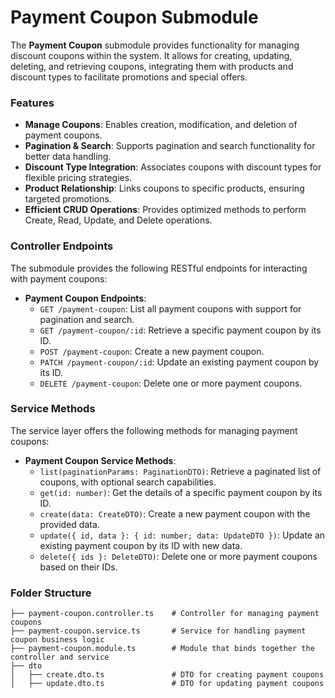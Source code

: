 # Payment Coupon Submodule

The **Payment Coupon** submodule provides functionality for managing discount coupons within the system. It allows for creating, updating, deleting, and retrieving coupons, integrating them with products and discount types to facilitate promotions and special offers.

### Features

- **Manage Coupons**: Enables creation, modification, and deletion of payment coupons.
- **Pagination & Search**: Supports pagination and search functionality for better data handling.
- **Discount Type Integration**: Associates coupons with discount types for flexible pricing strategies.
- **Product Relationship**: Links coupons to specific products, ensuring targeted promotions.
- **Efficient CRUD Operations**: Provides optimized methods to perform Create, Read, Update, and Delete operations.

### Controller Endpoints

The submodule provides the following RESTful endpoints for interacting with payment coupons:

- **Payment Coupon Endpoints**:
  - `GET /payment-coupon`: List all payment coupons with support for pagination and search.
  - `GET /payment-coupon/:id`: Retrieve a specific payment coupon by its ID.
  - `POST /payment-coupon`: Create a new payment coupon.
  - `PATCH /payment-coupon/:id`: Update an existing payment coupon by its ID.
  - `DELETE /payment-coupon`: Delete one or more payment coupons.

### Service Methods

The service layer offers the following methods for managing payment coupons:

- **Payment Coupon Service Methods**:
  - `list(paginationParams: PaginationDTO)`: Retrieve a paginated list of coupons, with optional search capabilities.
  - `get(id: number)`: Get the details of a specific payment coupon by its ID.
  - `create(data: CreateDTO)`: Create a new payment coupon with the provided data.
  - `update({ id, data }: { id: number; data: UpdateDTO })`: Update an existing payment coupon by its ID with new data.
  - `delete({ ids }: DeleteDTO)`: Delete one or more payment coupons based on their IDs.

### Folder Structure

```plaintext
├── payment-coupon.controller.ts    # Controller for managing payment coupons
├── payment-coupon.service.ts       # Service for handling payment coupon business logic
├── payment-coupon.module.ts        # Module that binds together the controller and service
├── dto
│   ├── create.dto.ts               # DTO for creating payment coupons
│   ├── update.dto.ts               # DTO for updating payment coupons
```
